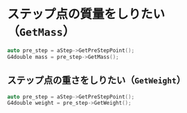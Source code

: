 # ステップ点の質量をしりたい（``GetMass``）

```cpp
auto pre_step = aStep->GetPreStepPoint();
G4double mass = pre_step->GetMass();
```

## ステップ点の重さをしりたい（``GetWeight``）

```cpp
auto pre_step = aStep->GetPreStepPoint();
G4double weight = pre_step->GetWeight();
```
